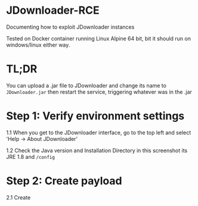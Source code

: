 # JDownloader-RCE
Documenting how to exploit JDownloader instances

Tested on Docker container running Linux Alpine 64 bit, bit it should run on windows/linux either way.

# TL;DR

You can upload a .jar file to JDownloader and change its name to `JDownloader.jar` then restart the service, triggering whatever was in the .jar 

# Step 1: Verify environment settings 

1.1 When you get to the JDownloader interface, go to the top left and select 'Help -> About JDownloader'

1.2 Check the Java version and Installation Directory in this screenshot its JRE 1.8 and `/config`

# Step 2: Create payload 

2.1 Create 
